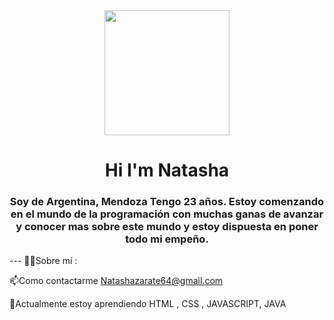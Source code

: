 <div id="header" align="center">
<img src="https://media.giphy.com/media/p1LuSFHnACBk09NOCG/giphy.gif" width="200"/>
    <h1 align="center">Hi  I'm Natasha</h1>
     <h3>Soy de Argentina, Mendoza Tengo 23 años.
        Estoy comenzando en el mundo de la programación con muchas ganas de avanzar y conocer mas sobre este mundo
        y estoy dispuesta en poner todo mi empeño.
     </h3>
</div>
---
👨‍💻Sobre mí :

📫Como contactarme Natashazarate64@gmail.com

🌱Actualmente estoy aprendiendo HTML , CSS , JAVASCRIPT, JAVA
